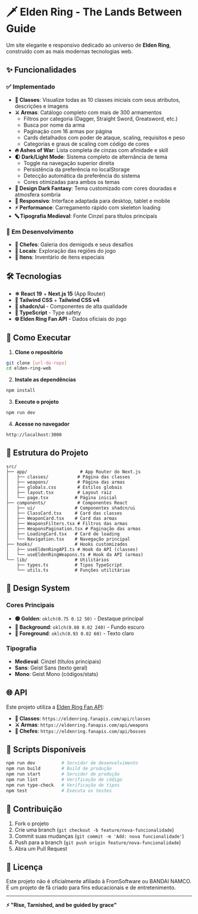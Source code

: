 # 🗡️ Elden Ring - The Lands Between Guide

Um site elegante e responsivo dedicado ao universo de **Elden Ring**, construído com as mais modernas tecnologias web.

## ✨ Funcionalidades

### ✅ Implementado
- **📜 Classes**: Visualize todas as 10 classes iniciais com seus atributos, descrições e imagens
- **⚔️ Armas**: Catálogo completo com mais de 300 armamentos
  - Filtros por categoria (Dagger, Straight Sword, Greatsword, etc.)
  - Busca por nome da arma
  - Paginação com 16 armas por página
  - Cards detalhados com poder de ataque, scaling, requisitos e peso
  - Categorias e graus de scaling com código de cores
- **🔥 Ashes of War**: Lista completa de cinzas com afinidade e skill
- **🌓 Dark/Light Mode**: Sistema completo de alternância de tema
  - Toggle na navegação superior direita
  - Persistência da preferência no localStorage
  - Detecção automática da preferência do sistema
  - Cores otimizadas para ambos os temas
- **🎨 Design Dark Fantasy**: Tema customizado com cores douradas e atmosfera sombria
- **📱 Responsivo**: Interface adaptada para desktop, tablet e mobile
- **⚡ Performance**: Carregamento rápido com skeleton loading
- **🔤 Tipografia Medieval**: Fonte Cinzel para títulos principais

### 🚧 Em Desenvolvimento
- **👹 Chefes**: Galeria dos demigods e seus desafios
- **🏰 Locais**: Exploração das regiões do jogo
- **🔮 Itens**: Inventário de itens especiais

## 🛠️ Tecnologias

- **⚛️ React 19** + **Next.js 15** (App Router)
- **🎨 Tailwind CSS** + **Tailwind CSS v4**
- **🧱 shadcn/ui** - Componentes de alta qualidade
- **📡 TypeScript** - Type safety
- **🌐 Elden Ring Fan API** - Dados oficiais do jogo

## 🚀 Como Executar

1. **Clone o repositório**
```bash
git clone [url-do-repo]
cd elden-ring-web
```

2. **Instale as dependências**
```bash
npm install
```

3. **Execute o projeto**
```bash
npm run dev
```

4. **Acesse no navegador**
```
http://localhost:3000
```

## 📁 Estrutura do Projeto

```
src/
├── app/                    # App Router do Next.js
│   ├── classes/           # Página das classes
│   ├── weapons/           # Página das armas
│   ├── globals.css        # Estilos globais
│   ├── layout.tsx         # Layout raiz
│   └── page.tsx          # Página inicial
├── components/            # Componentes React
│   ├── ui/               # Componentes shadcn/ui
│   ├── ClassCard.tsx     # Card das classes
│   ├── WeaponCard.tsx    # Card das armas
│   ├── WeaponsFilters.tsx # Filtros das armas
│   ├── WeaponsPagination.tsx # Paginação das armas
│   ├── LoadingCard.tsx   # Card de loading
│   └── Navigation.tsx    # Navegação principal
├── hooks/                # Hooks customizados
│   ├── useEldenRingAPI.ts # Hook da API (classes)
│   └── useEldenRingWeapons.ts # Hook da API (armas)
└── lib/                  # Utilitários
    ├── types.ts          # Tipos TypeScript
    └── utils.ts          # Funções utilitárias
```

## 🎨 Design System

### Cores Principais
- **🟡 Golden**: `oklch(0.75 0.12 50)` - Destaque principal
- **🌙 Background**: `oklch(0.08 0.02 240)` - Fundo escuro
- **📝 Foreground**: `oklch(0.93 0.02 60)` - Texto claro

### Tipografia
- **Medieval**: Cinzel (títulos principais)
- **Sans**: Geist Sans (texto geral)
- **Mono**: Geist Mono (códigos/stats)

## 🌐 API

Este projeto utiliza a [Elden Ring Fan API](https://eldenring.fanapis.com/docs):
- **📜 Classes**: `https://eldenring.fanapis.com/api/classes`
- **⚔️ Armas**: `https://eldenring.fanapis.com/api/weapons`
- **👹 Chefes**: `https://eldenring.fanapis.com/api/bosses`

## 📝 Scripts Disponíveis

```bash
npm run dev          # Servidor de desenvolvimento
npm run build        # Build de produção
npm run start        # Servidor de produção
npm run lint         # Verificação de código
npm run type-check   # Verificação de tipos
npm test             # Executa os testes
```

## 🤝 Contribuição

1. Fork o projeto
2. Crie uma branch (`git checkout -b feature/nova-funcionalidade`)
3. Commit suas mudanças (`git commit -m 'Add: nova funcionalidade'`)
4. Push para a branch (`git push origin feature/nova-funcionalidade`)
5. Abra um Pull Request

## 📄 Licença

Este projeto não é oficialmente afiliado à FromSoftware ou BANDAI NAMCO. 
É um projeto de fã criado para fins educacionais e de entretenimento.

---

**⚡ "Rise, Tarnished, and be guided by grace"**
